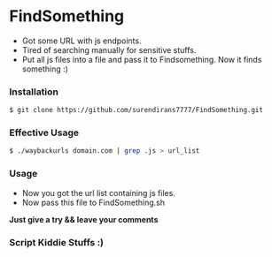 # FindSomething

- Got some URL with js endpoints. 
- Tired of searching manually for sensitive stuffs.
- Put all js files into a file and pass it to Findsomething. Now it finds something  :) 


### Installation

```sh
$ git clone https://github.com/surendirans7777/FindSomething.git
```

### Effective Usage

```sh
$ ./waybackurls domain.com | grep .js > url_list
```

### Usage
- Now you got the url list containing js files.
- Now pass this file to FindSomething.sh




**Just give a try && leave your comments**

### Script Kiddie Stuffs :)
